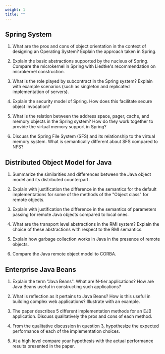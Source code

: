 ```yaml
---
weight: 1
title: ""
---
```


Spring System
-------------

1) What are the pros and cons of object orientation in the context
   of designing an Operating System?  Explain the approach taken in Spring.

2) Explain the basic abstractions supported by the nucleus of Spring.
   Compare the microkernel in Spring with Liedtke's recommendation
   on microkernel construction.

3) What is the role played by subcontract in the Spring system?  Explain
   with example scenarios (such as singleton and replicated implementation
   of servers).

4) Explain the security model of Spring.  How does this facilitate 
   secure object invocation?

5) What is the relation between the address space, pager, cache,
   and memory objects in the Spring system?  How do they work together
   to provide the virtual memory support in Spring?

6) Discuss the Spring File System (SFS) and its relationship to the virtual
   memory system.  What is semantically different about SFS compared to NFS?

Distributed Object Model for Java
---------------------------------

1) Summarize the similarities and differences between the Java object model
   and its distributed counterpart.

2) Explain with justification the difference in the semantics for the
   default implementations for some of the methods of the "Object class"
   for remote objects.

3) Explain with justification the difference in the semantics of
   parameters passing for remote Java objects compared to local ones.

4) What are the transport level abstractions in the RMI system?
   Explain the choice of these abstractions with respect to the RMI
   semantics.

5) Explain how garbage collection works in Java in the presence of
   remote objects.

6) Compare the Java remote object model to CORBA.

Enterprise Java Beans
---------------------

1) Explain the term "Java Beans".  What are N-tier applications?
   How are Java Beans useful in constructing such applications?

2) What is reflection as it pertains to Java Beans?  How is this
   useful in building complex web applications?  Illustrate with
   an example.

3) The paper describes 5 different implementation methods for an
   EJB application.  Discuss qualitatively the pros and cons of each
   method.

4) From the qualitative discussion in question 3, hypothesize the
   expected performance of each of the implementation choices.

5) At a high level compare your hypothesis with the actual performance
   results presented in the paper.
